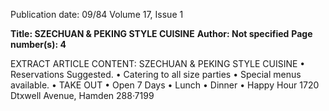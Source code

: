 Publication date: 09/84
Volume 17, Issue 1

**Title: SZECHUAN & PEKING STYLE CUISINE**
**Author: Not specified**
**Page number(s): 4**

EXTRACT ARTICLE CONTENT:
SZECHUAN & PEKING 
STYLE CUISINE 
• Reservations Suggested. 
• Catering to all size parties 
• Special menus available. 
• TAKE OUT • 
Open 7 Days • Lunch • Dinner • Happy Hour 
1720 Dtxwell Avenue, Hamden 288·7199